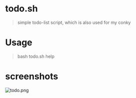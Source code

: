 todo.sh
=======
> simple todo-list script, which is also used for my conky

Usage
======
> bash todo.sh help

screenshots
======
![todo.png](https://raw.githubusercontent.com/Zuckonit/todo.sh/master/todo.png)


